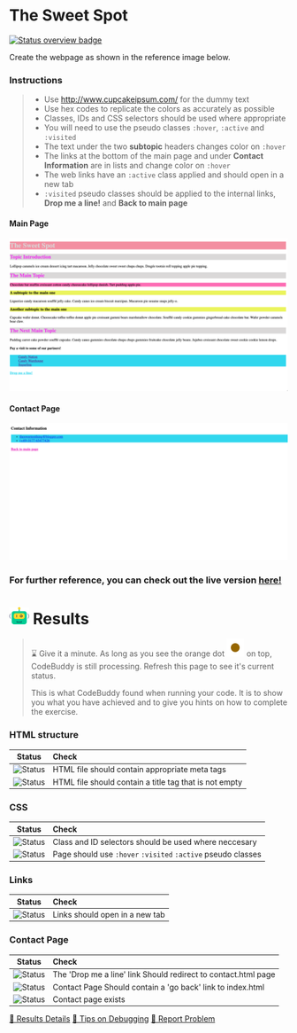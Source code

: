 # The Sweet Spot
[![Status overview badge](../../blob/badges/.github/badges/main/badge.svg)](#-results)


Create the webpage as shown in the reference image below.

### Instructions

> - Use http://www.cupcakeipsum.com/ for the dummy text
> - Use hex codes to replicate the colors as accurately as possible
> - Classes, IDs and CSS selectors should be used where appropriate
> - You will need to use the pseudo classes `:hover`, `:active` and `:visited`
> - The text under the two **subtopic** headers changes color on `:hover`
> - The links at the bottom of the main page and under **Contact Information** are in lists and change color on `:hover`
> - The web links have an `:active` class applied and should open in a new tab
> - `:visited` pseudo classes should be applied to the internal links, **Drop me a line!** and **Back to main page**

#### Main Page

![main page](images/main.png)

#### Contact Page

![contact page](images/contact.png)

### For further reference, you can check out the live version [here!](https://digitalcareerinstitute.github.io/UIB-content-the-sweet-spot/index.html)

[//]: # (autograding info start)
# <img src="https://github.com/DCI-EdTech/autograding-setup/raw/main/assets/bot-large.svg" alt="" data-canonical-src="https://github.com/DCI-EdTech/autograding-setup/raw/main/assets/bot-large.svg" height="31" /> Results
> ⌛ Give it a minute. As long as you see the orange dot ![processing](https://raw.githubusercontent.com/DCI-EdTech/autograding-setup/main/assets/processing.svg) on top, CodeBuddy is still processing. Refresh this page to see it's current status.
>
> This is what CodeBuddy found when running your code. It is to show you what you have achieved and to give you hints on how to complete the exercise.


### HTML structure

|                 Status                  | Check                                                                                    |
| :-------------------------------------: | :--------------------------------------------------------------------------------------- |
| ![Status](../../blob/badges/.github/badges/main/status0.svg) | HTML file should contain appropriate meta tags |
| ![Status](../../blob/badges/.github/badges/main/status1.svg) | HTML file should contain a title tag that is not empty |

### CSS

|                 Status                  | Check                                                                                    |
| :-------------------------------------: | :--------------------------------------------------------------------------------------- |
| ![Status](../../blob/badges/.github/badges/main/status2.svg) | Class and ID selectors should be used where neccesary |
| ![Status](../../blob/badges/.github/badges/main/status3.svg) | Page should use `:hover` `:visited` `:active` pseudo classes |

### Links

|                 Status                  | Check                                                                                    |
| :-------------------------------------: | :--------------------------------------------------------------------------------------- |
| ![Status](../../blob/badges/.github/badges/main/status4.svg) | Links should open in a new tab |

### Contact Page

|                 Status                  | Check                                                                                    |
| :-------------------------------------: | :--------------------------------------------------------------------------------------- |
| ![Status](../../blob/badges/.github/badges/main/status5.svg) | The 'Drop me a line' link Should redirect to contact.html page |
| ![Status](../../blob/badges/.github/badges/main/status6.svg) | Contact Page Should contain a 'go back' link to index.html |
| ![Status](../../blob/badges/.github/badges/main/status7.svg) | Contact page exists |



[🔬 Results Details](../../actions)
[🐞 Tips on Debugging](https://github.com/DCI-EdTech/autograding-setup/wiki/How-to-work-with-CodeBuddy)
[📢 Report Problem](https://docs.google.com/forms/d/e/1FAIpQLSfS8wPh6bCMTLF2wmjiE5_UhPiOEnubEwwPLN_M8zTCjx5qbg/viewform?usp=pp_url&entry.652569746=UIB-content-the-sweet-spot)


[//]: # (autograding info end)